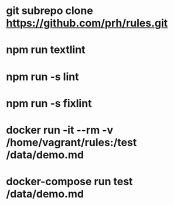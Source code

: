 # git subrepo clone https://github.com/prh/rules.git
# npm run textlint
# npm run -s lint
# npm run -s fixlint

# docker run -it --rm -v /home/vagrant/rules:/test /data/demo.md
# docker-compose run test /data/demo.md
